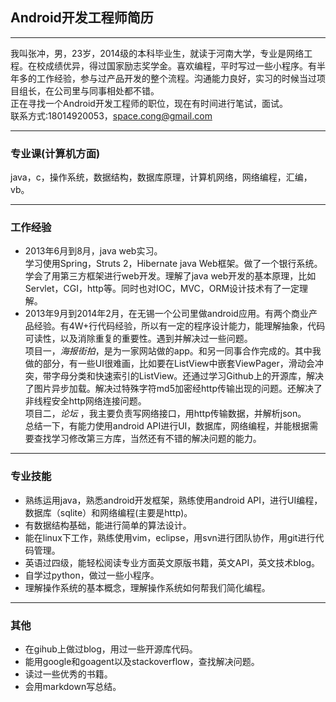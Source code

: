 ## Android开发工程师简历 

---
我叫张冲，男，23岁，2014级的本科毕业生，就读于河南大学，专业是网络工程。在校成绩优异，得过国家励志奖学金。喜欢编程，平时写过一些小程序。有半年多的工作经验，参与过产品开发的整个流程。沟通能力良好，实习的时候当过项目组长，在公司里与同事相处都不错。    
正在寻找一个Android开发工程师的职位，现在有时间进行笔试，面试。  
联系方式:18014920053，space.cong@gmail.com

---
### 专业课(计算机方面)  
java，c，操作系统，数据结构，数据库原理，计算机网络，网络编程，汇编，vb。

---
### 工作经验
- 2013年6月到8月，java web实习。  
学习使用Spring，Struts 2，Hibernate java Web框架。做了一个银行系统。学会了用第三方框架进行web开发。理解了java web开发的基本原理，比如Servlet，CGI，http等。同时也对IOC，MVC，ORM设计技术有了一定理解。
- 2013年9月到2014年2月，在无锡一个公司里做android应用。有两个商业产品经验。有4W+行代码经验，所以有一定的程序设计能力，能理解抽象，代码可读性，以及消除重复的重要性。遇到并解决过一些问题。  
项目一，*海报街拍*，是为一家网站做的app。和另一同事合作完成的。其中我做的部分，有一些UI很难画，比如要在ListView中嵌套ViewPager，滑动会冲突，带字母分类和快速索引的ListView。还通过学习Github上的开源库，解决了图片异步加载。解决过特殊字符md5加密经http传输出现的问题。还解决了非线程安全http网络连接问题。  
项目二，*论坛* ，我主要负责写网络接口，用http传输数据，并解析json。  
总结一下，有能力使用android API进行UI，数据库，网络编程，并能根据需要查找学习修改第三方库，当然还有不错的解决问题的能力。 

--- 
### 专业技能
- 熟练运用java，熟悉android开发框架，熟练使用android API，进行UI编程，数据库（sqlite）和网络编程(主要是http)。
- 有数据结构基础，能进行简单的算法设计。
- 能在linux下工作，熟练使用vim，eclipse，用svn进行团队协作，用git进行代码管理。
- 英语过四级，能轻松阅读专业方面英文原版书籍，英文API，英文技术blog。 
- 自学过python，做过一些小程序。
- 理解操作系统的基本概念，理解操作系统如何帮我们简化编程。

---
### 其他
- 在gihub上做过blog，用过一些开源库代码。
- 能用google和goagent以及stackoverflow，查找解决问题。
- 读过一些优秀的书籍。
- 会用markdown写总结。  
